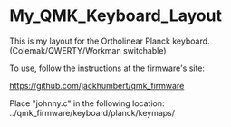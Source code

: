# My_QMK_Keyboard_Layout
This is my layout for the Ortholinear Planck keyboard.  (Colemak/QWERTY/Workman switchable)

To use, follow the instructions at the firmware's site:

https://github.com/jackhumbert/qmk_firmware

Place "johnny.c" in the following location:
../qmk_firmware/keyboard/planck/keymaps/




